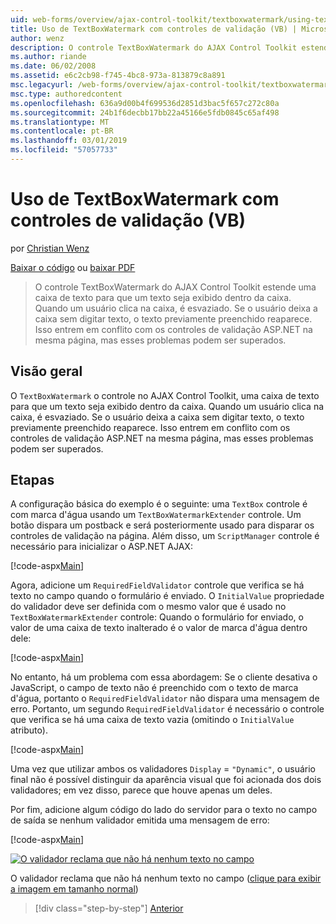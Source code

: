 ```yaml
---
uid: web-forms/overview/ajax-control-toolkit/textboxwatermark/using-textboxwatermark-with-validation-controls-vb
title: Uso de TextBoxWatermark com controles de validação (VB) | Microsoft Docs
author: wenz
description: O controle TextBoxWatermark do AJAX Control Toolkit estende uma caixa de texto para que um texto seja exibido dentro da caixa. Quando um usuário clica na caixa de-eu...
ms.author: riande
ms.date: 06/02/2008
ms.assetid: e6c2cb98-f745-4bc8-973a-813879c8a891
msc.legacyurl: /web-forms/overview/ajax-control-toolkit/textboxwatermark/using-textboxwatermark-with-validation-controls-vb
msc.type: authoredcontent
ms.openlocfilehash: 636a9d00b4f699536d2851d3bac5f657c272c80a
ms.sourcegitcommit: 24b1f6decbb17bb22a45166e5fdb0845c65af498
ms.translationtype: MT
ms.contentlocale: pt-BR
ms.lasthandoff: 03/01/2019
ms.locfileid: "57057733"
---
```

<a name="using-textboxwatermark-with-validation-controls-vb"></a>Uso de TextBoxWatermark com controles de validação (VB)
====================
por [Christian Wenz](https://github.com/wenz)

[Baixar o código](http://download.microsoft.com/download/9/3/f/93f8daea-bebd-4821-833b-95205389c7d0/TextBoxWatermark2.vb.zip) ou [baixar PDF](http://download.microsoft.com/download/b/6/a/b6ae89ee-df69-4c87-9bfb-ad1eb2b23373/textboxwatermark2VB.pdf)

> O controle TextBoxWatermark do AJAX Control Toolkit estende uma caixa de texto para que um texto seja exibido dentro da caixa. Quando um usuário clica na caixa, é esvaziado. Se o usuário deixa a caixa sem digitar texto, o texto previamente preenchido reaparece. Isso entrem em conflito com os controles de validação ASP.NET na mesma página, mas esses problemas podem ser superados.


## <a name="overview"></a>Visão geral

O `TextBoxWatermark` o controle no AJAX Control Toolkit, uma caixa de texto para que um texto seja exibido dentro da caixa. Quando um usuário clica na caixa, é esvaziado. Se o usuário deixa a caixa sem digitar texto, o texto previamente preenchido reaparece. Isso entrem em conflito com os controles de validação ASP.NET na mesma página, mas esses problemas podem ser superados.

## <a name="steps"></a>Etapas

A configuração básica do exemplo é o seguinte: uma `TextBox` controle é com marca d'água usando um `TextBoxWatermarkExtender` controle. Um botão dispara um postback e será posteriormente usado para disparar os controles de validação na página. Além disso, um `ScriptManager` controle é necessário para inicializar o ASP.NET AJAX:

[!code-aspx[Main](using-textboxwatermark-with-validation-controls-vb/samples/sample1.aspx)]

Agora, adicione um `RequiredFieldValidator` controle que verifica se há texto no campo quando o formulário é enviado. O `InitialValue` propriedade do validador deve ser definida com o mesmo valor que é usado no `TextBoxWatermarkExtender` controle: Quando o formulário for enviado, o valor de uma caixa de texto inalterado é o valor de marca d'água dentro dele:

[!code-aspx[Main](using-textboxwatermark-with-validation-controls-vb/samples/sample2.aspx)]

No entanto, há um problema com essa abordagem: Se o cliente desativa o JavaScript, o campo de texto não é preenchido com o texto de marca d'água, portanto o `RequiredFieldValidator` não dispara uma mensagem de erro. Portanto, um segundo `RequiredFieldValidator` é necessário o controle que verifica se há uma caixa de texto vazia (omitindo o `InitialValue` atributo).

[!code-aspx[Main](using-textboxwatermark-with-validation-controls-vb/samples/sample3.aspx)]

Uma vez que utilizar ambos os validadores `Display` = `"Dynamic"`, o usuário final não é possível distinguir da aparência visual que foi acionada dos dois validadores; em vez disso, parece que houve apenas um deles.

Por fim, adicione algum código do lado do servidor para o texto no campo de saída se nenhum validador emitida uma mensagem de erro:

[!code-aspx[Main](using-textboxwatermark-with-validation-controls-vb/samples/sample4.aspx)]


[![O validador reclama que não há nenhum texto no campo](using-textboxwatermark-with-validation-controls-vb/_static/image2.png)](using-textboxwatermark-with-validation-controls-vb/_static/image1.png)

O validador reclama que não há nenhum texto no campo ([clique para exibir a imagem em tamanho normal](using-textboxwatermark-with-validation-controls-vb/_static/image3.png))

> [!div class="step-by-step"]
> [Anterior](using-textboxwatermark-in-a-formview-vb.md)

